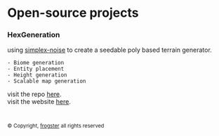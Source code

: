 
# Open-source projects

### HexGeneration
using [simplex-noise](https://www.npmjs.com/package/simplex-noise) to create a seedable poly based terrain generator.
```
- Biome generation
- Entity placement
- Height generation
- Scalable map generation
```
visit the repo [here](https://github.com/Frogster-app/HexGeneration). \
visit the website [here](https://hex.frogster.app).

# 

<sub>© Copyright, [frogster](https://frogster.app) all rights reserved</sub>
